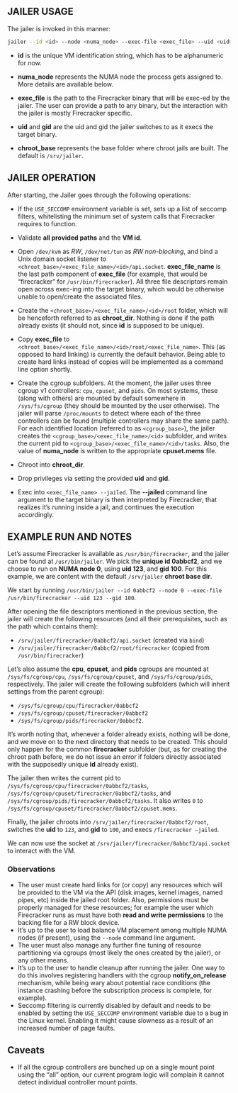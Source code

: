 ## JAILER USAGE

The jailer is invoked in this manner:
```bash
jailer --id <id> --node <numa_node> --exec-file <exec_file> --uid <uid> --gid <gid> [--chroot-base-dir <chroot_base>]
```

* **id** is the unique VM identification string, which has to be alphanumeric for now.

* **numa_node** represents the NUMA node the process gets assigned to. More details are available below.

* **exec_file** is the path to the Firecracker binary that will be exec-ed by the jailer. The user can provide a path to any binary, but the interaction with the jailer is mostly Firecracker specific.

* **uid** and **gid** are the uid and gid the jailer switches to as it execs the target binary.

* **chroot_base** represents the base folder where chroot jails are built. The default is `/srv/jailer`.


## JAILER OPERATION


After starting, the Jailer goes through the following operations:

* If the `USE_SECCOMP` environment variable is set, sets up a list of seccomp filters, whitelisting the minimum set of system calls that Firecracker requires to function.

* Validate **all provided paths** and the **VM id**.

* Open `/dev/kvm` as *RW*, `/dev/net/tun` as *RW non-blocking*, and bind a Unix domain socket listener to `<chroot_base>/<exec_file_name>/<id>/api.socket`. **exec_file_name** is the last path component of **exec_file** (for example, that would be “firecracker” for `/usr/bin/firecracker`). All three file descriptors remain open across exec-ing into the target binary, which would be otherwise unable to open/create the associated files.

* Create the `<chroot_base>/<exec_file_name>/<id>/root` folder, which will be henceforth referred to as **chroot_dir**. Nothing is done if the path already exists (it should not, since **id** is supposed to be unique).

* Copy **exec_file** to `<chroot_base>/<exec_file_name>/<id>/root/<exec_file_name>`. This (as opposed to hard linking) is currently the default behavior. Being able to create hard links instead of copies will be implemented as a command line option shortly.

* Create the cgroup subfolders. At the moment, the jailer uses three cgroup v1 controllers: `cpu`, `cpuset`, and `pids`. On most systems, these (along with others) are mounted by default somewhere in `/sys/fs/cgroup` (they should be mounted by the user otherwise). The jailer will parse `/proc/mounts` to detect where each of the three controllers can be found (multiple controllers may share the same path). For each identified location (referred to as `<cgroup_base>`), the jailer creates the `<cgroup_base>/<exec_file_name>/<id>` subfolder, and writes the current pid to `<cgroup_base>/<exec_file_name>/<id>/tasks`. Also, the value of **numa_node** is written to the appropriate **cpuset.mems** file.

* Chroot into **chroot_dir**.

* Drop privileges via setting the provided **uid** and **gid**.

* Exec into ```<exec_file_name> --jailed```. The **--jailed** command line argument to the target binary is then interpreted by Firecracker, that realizes it’s running inside a jail, and continues the execution accordingly.


## EXAMPLE RUN AND NOTES

Let’s assume Firecracker is available as `/usr/bin/firecracker`, and the jailer can be found at `/usr/bin/jailer`. We pick the **unique id 0abbcf2**, and we choose to run on **NUMA node 0**, using **uid 123**, and **gid 100**. For this example, we are content with the default `/srv/jailer` **chroot base dir**.

We start by running ```/usr/bin/jailer --id 0abbcf2 --node 0 --exec-file /usr/bin/firecracker --uid 123 --gid 100```.

After opening the file descriptors mentioned in the previous section, the jailer will create the following resources (and all their prerequisites, such as the path which contains them):

* `/srv/jailer/firecracker/0abbcf2/api.socket` (created via `bind`)
* `/srv/jailer/firecracker/0abbcf2/root/firecracker` (copied from `/usr/bin/firecracker`)

Let’s also assume the **cpu**, **cpuset**, and **pids** cgroups are mounted at `/sys/fs/cgroup/cpu`, `/sys/fs/cgroup/cpuset`, and `/sys/fs/cgroup/pids`, respectively. The jailer will create the following subfolders (which will inherit settings from the parent cgroup):

* `/sys/fs/cgroup/cpu/firecracker/0abbcf2`
* `/sys/fs/cgroup/cpuset/firecracker/0abbcf2`
* `/sys/fs/cgroup/pids/firecracker/0abbcf2`.

It’s worth noting that, whenever a folder already exists, nothing will be done, and we move on to the next directory that needs to be created. This should only happen for the common **firecracker** subfolder (but, as for creating the chroot path before, we do not issue an error if folders directly associated with the supposedly unique **id** already exist).

The jailer then writes the current pid to `/sys/fs/cgroup/cpu/firecracker/0abbcf2/tasks`, `/sys/fs/cgroup/cpuset/firecracker/0abbcf2/tasks`, and `/sys/fs/cgroup/pids/firecracker/0abbcf2/tasks`. It also writes ```0``` to `/sys/fs/cgroup/cpuset/firecracker/0abbcf2/cpuset.mems`.

Finally, the jailer chroots into `/srv/jailer/firecracker/0abbcf2/root`, switches the **uid** to ```123```, and **gid** to ```100```, and execs `/firecracker —jailed`.

We can now use the socket at `/srv/jailer/firecracker/0abbcf2/api.socket` to interact with the VM. 

### Observations

* The user must create hard links for (or copy) any resources which will be provided to the VM via the API (disk images, kernel images, named pipes, etc) inside the jailed root folder. Also, permissions must be properly managed for these resources; for example the user which Firecracker runs as must have both **read and write permissions** to the backing file for a RW block device.
* It’s up to the user to load balance VM placement among multiple NUMA nodes (if present), using the ```--node``` command line argument.
* The user must also manage any further fine tuning of resource partitioning via cgroups (most likely the ones created by the jailer), or any other means.
* It’s up to the user to handle cleanup after running the jailer. One way to do this involves registering handlers with the cgroup **notify_on_release** mechanism, while being wary about potential race conditions (the instance crashing before the subscription process is complete, for example).
* Seccomp filtering is currently disabled by default and needs to be enabled by setting the `USE_SECCOMP` environment variable due to a bug in the Linux kernel. Enabling it might cause slowness as a result of an increased number of page faults.

## Caveats

* If all the cgroup controllers are bunched up on a single mount point using the “all” option, our current program logic will complain it cannot detect individual controller mount points.
